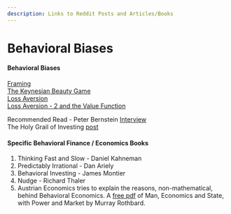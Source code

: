 ```yaml
---
description: Links to Reddit Posts and Articles/Books
---
```


# Behavioral Biases

#### **Behavioral Biases**

[Framing](http://redd.it/2b1h18)  
[The Keynesian Beauty Game](http://redd.it/2c542r)  
[Loss Aversion](http://redd.it/2duyp9)  
[Loss Aversion - 2 and the Value Function](http://redd.it/2fmg7h)

Recommended Read - Peter Bernstein [Interview](http://redd.it/2dfgll)  
The Holy Grail of Investing [post](http://redd.it/2bdjtz)

#### **Specific Behavioral Finance / Economics Books**

1.  Thinking Fast and Slow - Daniel Kahneman
2.  Predictably Irrational - Dan Ariely
3.  Behavioral Investing - James Montier
4.  Nudge - Richard Thaler
5.  Austrian Economics tries to explain the reasons, non-mathematical, behind Behavioral Economics. A [free pdf](http://mises.org/library/man-economy-and-state-power-and-market) of Man, Economics and State, with Power and Market by Murray Rothbard.
